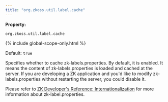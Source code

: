 ```yaml
---
title: "org.zkoss.util.label.cache"
---
```


**Property:**

`org.zkoss.util.label.cache`

{% include global-scope-only.html %}

Default:  `true`

Specifies whether to cache zk-labels.properties. By default, it is
enabled. It means the content of zk-labels.properties is loaded and
cached at the server. If you are developing a ZK application and you'd
like to modify zk-labels.properties without restarting the server, you
could disable it.

Please refer to [ZK Developer's Reference: Internationalization]({{site.baseurl}}/zk_dev_ref/internationalization/labels)
for more information about zk-label.properties.
